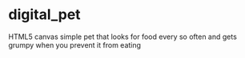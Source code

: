 # digital_pet
HTML5 canvas simple pet that looks for food every so often and gets grumpy when you prevent it from eating
